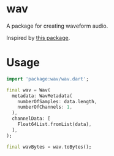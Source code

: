 # wav

A package for creating waveform audio.

Inspired by [this package](https://github.com/liamappelbe/wav/).

# Usage

```dart
import 'package:wav/wav.dart';

final wav = Wav(
  metadata: WavMetadata(
    numberOfSamples: data.length,
    numberOfChannels: 1,
  ),
  channelData: [
    Float64List.fromList(data),
  ],
);

final wavBytes = wav.toBytes();
```
